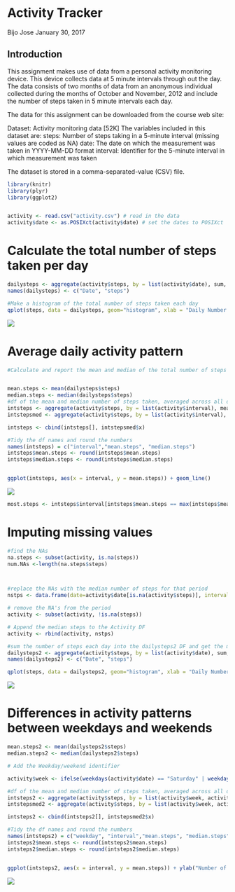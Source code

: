 Activity Tracker
================
Bijo Jose
January 30, 2017

Introduction
------------

This assignment makes use of data from a personal activity monitoring device. This device collects data at 5 minute intervals through out the day. The data consists of two months of data from an anonymous individual collected during the months of October and November, 2012 and include the number of steps taken in 5 minute intervals each day.

The data for this assignment can be downloaded from the course web site:

Dataset: Activity monitoring data \[52K\] The variables included in this dataset are: steps: Number of steps taking in a 5-minute interval (missing values are coded as NA) date: The date on which the measurement was taken in YYYY-MM-DD format interval: Identifier for the 5-minute interval in which measurement was taken

The dataset is stored in a comma-separated-value (CSV) file.

``` r
library(knitr)
library(plyr)
library(ggplot2)


activity <- read.csv("activity.csv") # read in the data
activity$date <- as.POSIXct(activity$date) # set the dates to POSIXct
```

Calculate the total number of steps taken per day
=================================================

``` r
dailysteps <- aggregate(activity$steps, by = list(activity$date), sum, na.rm=TRUE) 
names(dailysteps) <- c("Date", "steps")

#Make a histogram of the total number of steps taken each day
qplot(steps, data = dailysteps, geom="histogram", xlab = "Daily Number of Steps", binwidth = 300)
```

![](PA1_template_files/figure-markdown_github/unnamed-chunk-2-1.png)

Average daily activity pattern
==============================

``` r
#Calculate and report the mean and median of the total number of steps taken per day


mean.steps <- mean(dailysteps$steps) 
median.steps <- median(dailysteps$steps)
#df of the mean and median number of steps taken, averaged across all days (y-axis)
intsteps <- aggregate(activity$steps, by = list(activity$interval), mean, na.rm=TRUE)
intstepsmed <- aggregate(activity$steps, by = list(activity$interval), median, na.rm=TRUE)

intsteps <- cbind(intsteps[], intstepsmed$x)

#Tidy the df names and round the numbers
names(intsteps) = c("interval","mean.steps", "median.steps")
intsteps$mean.steps <- round(intsteps$mean.steps)
intsteps$median.steps <- round(intsteps$median.steps)


ggplot(intsteps, aes(x = interval, y = mean.steps)) + geom_line()
```

![](PA1_template_files/figure-markdown_github/unnamed-chunk-3-1.png)

``` r
most.steps <- intsteps$interval[intsteps$mean.steps == max(intsteps$mean.steps)]
```

Imputing missing values
=======================

``` r
#find the NAs
na.steps <- subset(activity, is.na(steps))
num.NAs <-length(na.steps$steps)



#replace the NAs with the median number of steps for that period
nstps <- data.frame(date=activity$date[is.na(activity$steps)], interval = activity$interval[is.na(activity$steps)], steps=intsteps[match(intsteps$interval, activity$interval[is.na(activity$steps)]),3])

# remove the NA's from the period
activity <- subset(activity, !is.na(steps))

# Append the median steps to the Activity DF
activity <- rbind(activity, nstps)

#sum the number of steps each day into the dailysteps2 DF and get the mean and median 
dailysteps2 <- aggregate(activity$steps, by = list(activity$date), sum, na.rm=TRUE)
names(dailysteps2) <- c("Date", "steps")

qplot(steps, data = dailysteps2, geom="histogram", xlab = "Daily Number of Steps", binwidth = 300)
```

![](PA1_template_files/figure-markdown_github/unnamed-chunk-4-1.png)

Differences in activity patterns between weekdays and weekends
==============================================================

``` r
mean.steps2 <- mean(dailysteps2$steps) 
median.steps2 <- median(dailysteps2$steps)

# Add the Weekday/weekend identifier

activity$week <- ifelse(weekdays(activity$date) == "Saturday" | weekdays(activity$date) == "Sunday" ,"weekend","weekday")

#df of the mean and median number of steps taken, averaged across all days (y-axis)
intsteps2 <- aggregate(activity$steps, by = list(activity$week, activity$interval), mean, na.rm=TRUE)
intstepsmed2 <- aggregate(activity$steps, by = list(activity$week, activity$interval), median, na.rm=TRUE)

intsteps2 <- cbind(intsteps2[], intstepsmed2$x)

#Tidy the df names and round the numbers
names(intsteps2) = c("weekday", "interval","mean.steps", "median.steps")
intsteps2$mean.steps <- round(intsteps2$mean.steps)
intsteps2$median.steps <- round(intsteps2$median.steps)


ggplot(intsteps2, aes(x = interval, y = mean.steps)) + ylab("Number of Steps") + geom_line() + facet_grid(weekday~.)
```

![](PA1_template_files/figure-markdown_github/unnamed-chunk-5-1.png)
